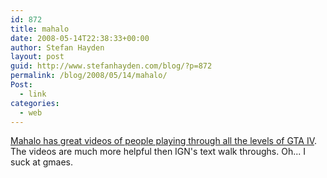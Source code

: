 ```yaml
---
id: 872
title: mahalo
date: 2008-05-14T22:38:33+00:00
author: Stefan Hayden
layout: post
guid: http://www.stefanhayden.com/blog/?p=872
permalink: /blog/2008/05/14/mahalo/
Post:
  - link
categories:
  - web
---
```

<a href="http://www.mahalo.com/Grand_Theft_Auto_4_Walkthrough">Mahalo has great videos of people playing through all the levels of GTA IV</a>. The videos are much more helpful then IGN's text walk throughs. Oh... I suck at gmaes.